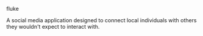 fluke

A social media application designed to connect local individuals with others they wouldn't expect to interact with.
